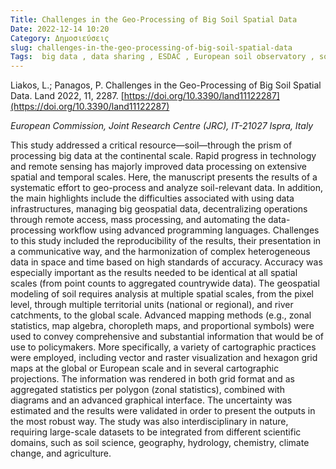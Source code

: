 ```yaml
---
Title: Challenges in the Geo-Processing of Big Soil Spatial Data
Date: 2022-12-14 10:20
Category: Δημοσιεύσεις
slug: challenges-in-the-geo-processing-of-big-soil-spatial-data
Tags:  big data , data sharing , ESDAC , European soil observatory , soil policy 
---
```


Liakos, L.; Panagos, P. Challenges in the Geo-Processing of Big Soil Spatial Data. Land 2022, 11, 2287. [https://doi.org/10.3390/land11122287](https://doi.org/10.3390/land11122287)

   
_European Commission, Joint Research Centre (JRC), IT-21027 Ispra, Italy_




This study addressed a critical resource—soil—through the prism of processing big data at the continental scale. Rapid progress in technology and remote sensing has majorly improved data processing on extensive spatial and temporal scales. Here, the manuscript presents the results of a systematic effort to geo-process and analyze soil-relevant data. In addition, the main highlights include the difficulties associated with using data infrastructures, managing big geospatial data, decentralizing operations through remote access, mass processing, and automating the data-processing workflow using advanced programming languages. Challenges to this study included the reproducibility of the results, their presentation in a communicative way, and the harmonization of complex heterogeneous data in space and time based on high standards of accuracy. Accuracy was especially important as the results needed to be identical at all spatial scales (from point counts to aggregated countrywide data). The geospatial modeling of soil requires analysis at multiple spatial scales, from the pixel level, through multiple territorial units (national or regional), and river catchments, to the global scale. Advanced mapping methods (e.g., zonal statistics, map algebra, choropleth maps, and proportional symbols) were used to convey comprehensive and substantial information that would be of use to policymakers. More specifically, a variety of cartographic practices were employed, including vector and raster visualization and hexagon grid maps at the global or European scale and in several cartographic projections. The information was rendered in both grid format and as aggregated statistics per polygon (zonal statistics), combined with diagrams and an advanced graphical interface. The uncertainty was estimated and the results were validated in order to present the outputs in the most robust way. The study was also interdisciplinary in nature, requiring large-scale datasets to be integrated from different scientific domains, such as soil science, geography, hydrology, chemistry, climate change, and agriculture.